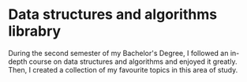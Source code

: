 # Data structures and algorithms librabry

During the second semester of my Bachelor's Degree, I followed an in-depth course on data structures and algorithms and enjoyed it greatly. Then, I created a collection of my favourite topics in this area of study.
